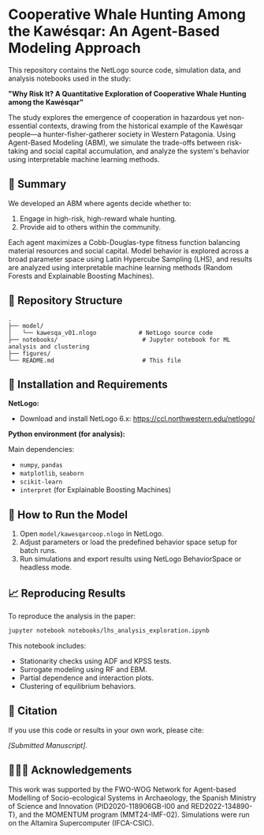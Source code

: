 # Cooperative Whale Hunting Among the Kawésqar: An Agent-Based Modeling Approach

This repository contains the NetLogo source code, simulation data, and analysis notebooks used in the study:

**"Why Risk It? A Quantitative Exploration of Cooperative Whale Hunting among the Kawésqar"**

The study explores the emergence of cooperation in hazardous yet non-essential contexts, drawing from the historical example of the Kawésqar people—a hunter-fisher-gatherer society in Western Patagonia. Using Agent-Based Modeling (ABM), we simulate the trade-offs between risk-taking and social capital accumulation, and analyze the system's behavior using interpretable machine learning methods.


## 🧠 Summary

We developed an ABM where agents decide whether to:
1. Engage in high-risk, high-reward whale hunting.
2. Provide aid to others within the community.

Each agent maximizes a Cobb-Douglas-type fitness function balancing material resources and social capital. Model behavior is explored across a broad parameter space using Latin Hypercube Sampling (LHS), and results are analyzed using interpretable machine learning methods (Random Forests and Explainable Boosting Machines).

## 🧰 Repository Structure

```
.
├── model/
│   └── kawesqa_v01.nlogo            # NetLogo source code
├── notebooks/                        # Jupyter notebook for ML analysis and clustering
├── figures/
└── README.md                         # This file
```

## 🧪 Installation and Requirements

**NetLogo:**
- Download and install NetLogo 6.x: https://ccl.northwestern.edu/netlogo/

**Python environment (for analysis):**

Main dependencies:
- `numpy`, `pandas`
- `matplotlib`, `seaborn`
- `scikit-learn`
- `interpret` (for Explainable Boosting Machines)

## 🚀 How to Run the Model

1. Open `model/kawesqarcoop.nlogo` in NetLogo.
2. Adjust parameters or load the predefined behavior space setup for batch runs.
3. Run simulations and export results using NetLogo BehaviorSpace or headless mode.

## 📈 Reproducing Results

To reproduce the analysis in the paper:

```bash
jupyter notebook notebooks/lhs_analysis_exploration.ipynb
```

This notebook includes:
- Stationarity checks using ADF and KPSS tests.
- Surrogate modeling using RF and EBM.
- Partial dependence and interaction plots.
- Clustering of equilibrium behaviors.

## 📄 Citation

If you use this code or results in your own work, please cite:

_[Submitted Manuscript]_.

## 🧑‍🤝‍🧑 Acknowledgements

This work was supported by the FWO-WOG Network for Agent-based Modelling of Socio-ecological Systems in Archaeology, the Spanish Ministry of Science and Innovation (PID2020-118906GB-I00 and RED2022-134890-T), and the MOMENTUM program (MMT24-IMF-02). Simulations were run on the Altamira Supercomputer (IFCA-CSIC).

